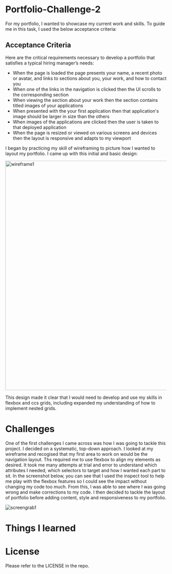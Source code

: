 # Portfolio-Challenge-2

For my portfolio, I wanted to showcase my current work and skills. To guide me in this task, I used the below acceptance criteria:

## Acceptance Criteria

Here are the critical requirements necessary to develop a portfolio that satisfies a typical hiring manager’s needs:

* When the page is loaded the page presents your name, a recent photo or avatar, and links to sections about you, your work, and how to contact you
* When one of the links in the navigation is clicked then the UI scrolls to the corresponding section
* When viewing the section about your work then the section contains titled images of your applications
* When presented with the your first application then that application's image should be larger in size than the others
* When images of the applications are clicked then the user is taken to that deployed application
* When the page is resized or viewed on various screens and devices then the layout is responsive and adapts to my viewport

I began by practicing my skill of wireframing to picture how I wanted to layout my portfolio. I came up with this initial and basic design:

<img width="717" alt="wireframe1" src="https://user-images.githubusercontent.com/115502589/198709588-9edd4a95-f95e-4dfd-aa77-31e45a662577.PNG">

This design made it clear that I would need to develop and use my skills in flexbox and ccs grids, including expanded my understanding of how to implement nested grids.

# Challenges 
 
One of the first challenges I came across was how I was going to tackle this project. I decided on a systematic, top-down approach. I looked at my wireframe and recogised that my first area to work on would be the navigation layout. Ths required me to use flexbox to align my elements as desired. It took me many attempts at trial and error to understand which attributes I needed, which selectors to target and how I wanted each part to sit. In the screenshot below, you can see that I used the inspect tool to help me play with the flexbox features so I could see the impact without changing my code too much. From this, I was able to see where I was going wrong and make corrections to my code. I then decided to tackle the layout of portfolio before adding content, style and responsiveness to my portfolio.

![screengrab1](https://user-images.githubusercontent.com/115502589/198709836-103a41c9-a73e-4cd1-b6da-333c1316d3b9.png)


# Things I learned


 
# License
  
Please refer to the LICENSE in the repo.
